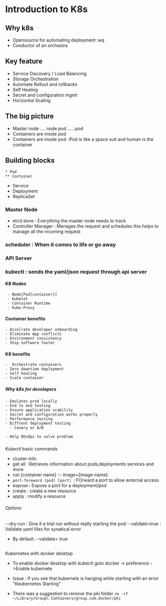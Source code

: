 # Introduction to K8s

## Why k8s 
   - Opensource for automating deployment :wq
   - Conductor of an orchestra
## Key feature 
   - Service Discovery / Load Balancing 
   - Storage Orchestration
   - Automate Rollout and rollbacks
   - Self Healing
   - Secret and configuration mgmt 
   - Horizontal Scaling
## The big picture
   - Master
    node .... node 
    pod ......pod
   - Containers are inside pod 
   -  Containers are inside pod 
   -Pod is like a space suit and human is the container 
## Building blocks
    * Pod  
    ** Container
   - Service
   - Deployment 
   - ReplicaSet
### Master Node 
   - etcd store :  Everything the master node needs to track
   - Controller Manager : Manages the request and schedules 
     this helps to manage all the incoming request 
### scheduler : When it comes to life or go away 
### API Server
### kubectl : sends the yaml/json request through api server 
#### K8 Nodes 
     - Node[Pod[container]]
     - Kubelet
     - Container Runtime 
     - Kube-Proxy
     
#### Container benefits 
    - Accelrate developer onboarding 
    - Eliminate App conflicts 
    - Environment consistency 
    - Ship software faster

#### K8 benefits 
    -  Orchestrate containers 
    - Zero downtime deployment 
    - Self healing 
    - Scale container 
##### Why k8s for developers 
    - Emulates prod locally 
    - End to end testing 
    - Ensure application scability 
    - Secret and configuration works properly
    - Performance testing
    - Diffrent deployment testing
      - Canary or A/B 

    - Help DEvOps to solve problem 

#####
Kubectl basic commands 
  - cluster-info
  - get all : Retrieves information about pods,deployments services and more
  - run [container name] -- image=[image-name]
  - ```port-foreward [pod] [port] ```: FOrward a port to allow external access
  - expose : Expose a port for a deployment/pod
  - create : create a new resource
  - apply : modify a resource
###### Options
   --dry-run : Give it a trial run without really starting the pod 
   --validate=true : Validate yaml files for synatical error 
   -  By default --validate= true 
  
  


## 
Kubernetes with docker desktop 
- To enable docker desktop with kubectl goto docker -> preference ->Enable kubernete
- Issue : If you see that kubernets is hanging while starting with an error "Keubernetes Starting"

- There was a suggestion to remove the pki folder ```rm -rf  ~/Library/Group\ Containers/group.com.docker/pki```




	 
	
  



